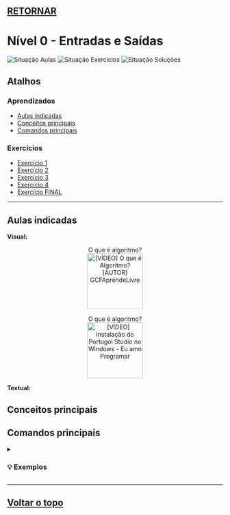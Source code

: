 ## [RETORNAR](https://github.com/stallone-dev/Portugol-2022-Acervo)

# Nível 0 - Entradas e Saídas
![Situação Aulas](https://img.shields.io/badge/AULAS-Em%20construção-orange?style=for-the-badge)
![Situação Exercícios](https://img.shields.io/badge/EXERCÍCIOS-CONCLUÍDO-success?style=for-the-badge)
![Situação Soluções](https://img.shields.io/badge/SOLUÇÕES-CONCLUÍDO-success?style=for-the-badge)

## Atalhos

### Aprendizados
* [Aulas indicadas](#aulas-indicadas)
* [Conceitos principais](#conceitos-principais)
* [Comandos principais](#comandos-principais)

### Exercícios
* [Exercício 1](./Exercicio_01.por)
* [Exercício 2](./Exercicio_02.por)
* [Exercício 3](./Exercicio_03.por)
* [Exercício 4](./Exercicio_04.por)
* [Exercício FINAL](./Exercicio_FINAL.por)

***

## Aulas indicadas

**Visual:**

<div align="center">



<p>O que é algoritmo?<span><br>

<a href="https://youtu.be/iEVLDKOLgQk" target="_blank">
<img height="130em" src="https://img.youtube.com/vi/iEVLDKOLgQk/0.jpg" alt="[VÍDEO] O que é Algoritmo? [AUTOR] GCFAprendeLivre">
</a>
</span>
</p>

<p>O que é algoritmo?<br>

<a href="https://youtu.be/iEVLDKOLgQk" target="_blank">
<img height="130em" src="https://img.youtube.com/vi/iEVLDKOLgQk/0.jpg" alt="[VÍDEO] Instalação do Portugol Studio no Windows - Eu amo Programar">
</a>
</p>


</div>


**Textual:**

## Conceitos principais

## Comandos principais

<details>
<summary><h3>💡 Exemplos</h3></summary>

**Exemplo 1:**

~~~portugol
    escreva("Olá Mundo!")
~~~
</details>

***

## [Voltar o topo](#retornar)
